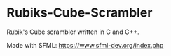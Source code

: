 # Rubiks-Cube-Scrambler
Rubik's Cube scrambler written in C and C++.

Made with SFML: https://www.sfml-dev.org/index.php
